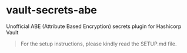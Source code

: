 # vault-secrets-abe

Unofficial ABE (Attribute Based Encryption) secrets plugin for Hashicorp Vault

> For the setup instructions, please kindly read the SETUP.md file.
